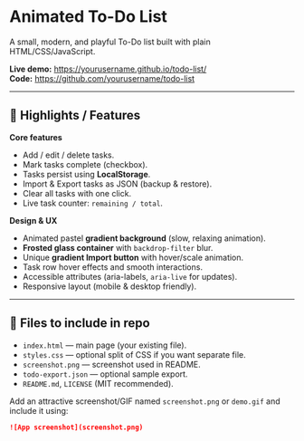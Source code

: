 # Animated To-Do List

A small, modern, and playful To-Do list built with plain HTML/CSS/JavaScript.

**Live demo:** https://yourusername.github.io/todo-list/  
**Code:** https://github.com/yourusername/todo-list

---

## 🚀 Highlights / Features

**Core features**
- Add / edit / delete tasks.
- Mark tasks complete (checkbox).
- Tasks persist using **LocalStorage**.
- Import & Export tasks as JSON (backup & restore).
- Clear all tasks with one click.
- Live task counter: `remaining / total`.

**Design & UX**
- Animated pastel **gradient background** (slow, relaxing animation).
- **Frosted glass container** with `backdrop-filter` blur.
- Unique **gradient Import button** with hover/scale animation.
- Task row hover effects and smooth interactions.
- Accessible attributes (aria-labels, `aria-live` for updates).
- Responsive layout (mobile & desktop friendly).

---

## 🧾 Files to include in repo
- `index.html` — main page (your existing file).
- `styles.css` — optional split of CSS if you want separate file.
- `screenshot.png` — screenshot used in README.
- `todo-export.json` — optional sample export.
- `README.md`, `LICENSE` (MIT recommended).

Add an attractive screenshot/GIF named `screenshot.png` or `demo.gif` and include it using:
```md
![App screenshot](screenshot.png)
